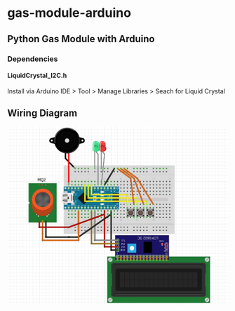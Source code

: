 # gas-module-arduino

## Python Gas Module with Arduino

### Dependencies

#### LiquidCrystal_I2C.h
Install via Arduino IDE > Tool > Manage Libraries > Seach for Liquid Crystal

## Wiring Diagram

![Wiring Diagram](https://github.com/ericlu5988/gas-module-arduino/blob/master/Arduino%20Gas%20Module.JPG)
